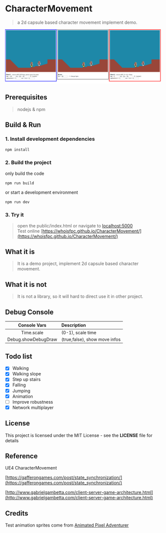 # CharacterMovement
> a 2d capsule based character movement implement demo.

![](demo.gif)

## Prerequisites
> nodejs & npm

## Build & Run

### 1. Install development dependencies
```sh
npm install
```
### 2. Build the project
only build the code
```sh
npm run build
```
or start a development environment
```sh
npm run dev
```
### 3. Try it
> open the public/index.html or navigate to [localhost:5000](http://localhost:5000)  
> Test online [https://whoisfpc.github.io/CharacterMovement/](https://whoisfpc.github.io/CharacterMovement/)

## What it is
> It is a demo project, implement 2d capsule based character movement.

## What it is not
> It is not a library, so it will hard to direct use it in other project.

## Debug Console
|    Console Vars     | Description                   |
| :-----------------: | :---------------------------- |
|     Time.scale      | (0-1), scale time             |
| Debug.showDebugDraw | (true,false), show move infos |

## Todo list
- [x] Walking
- [x] Walking slope
- [x] Step up stairs
- [x] Falling
- [x] Jumping
- [x] Animation
- [ ] Improve robustness
- [x] Network multiplayer

## License
This project is licensed under the MIT License - see the **LICENSE** file for details

## Reference
UE4 CharacterMovement

[https://gafferongames.com/post/state_synchronization/](https://gafferongames.com/post/state_synchronization/)

[http://www.gabrielgambetta.com/client-server-game-architecture.html](http://www.gabrielgambetta.com/client-server-game-architecture.html)

## Credits
Test animation sprites come from [Animated Pixel Adventurer](https://rvros.itch.io/animated-pixel-hero)
